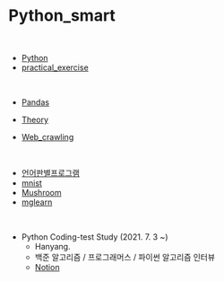 # Python_smart

<br>

- [Python](https://github.com/seunghyunshin111/Python_smart/tree/master/Python/Python_multicampus)
- [practical_exercise](https://github.com/seunghyunshin111/Python_smart/tree/master/Python/practical_exercise)

<br>

- [Pandas](https://github.com/seunghyunshin111/Python_smart/tree/master/Pandas)

- [Theory](https://github.com/seunghyunshin111/Python_smart/tree/master/Theory)
- [Web_crawling](https://github.com/seunghyunshin111/Python_smart/tree/master/Web_crawling)

<br>

- [언어판별프로그램](https://github.com/seunghyunshin111/Python_smart/tree/master/언어판별프로그램)
- [mnist](https://github.com/seunghyunshin111/Python_smart/tree/master/Python_Code/mnist)
- [Mushroom](https://github.com/seunghyunshin111/Python_smart/tree/master/Python_Code/Mushroom)
- [mglearn](https://github.com/seunghyunshin111/Python_smart/tree/master/Python_Code/mglearn)

<br>

- Python Coding-test Study (2021. 7. 3 ~)
  - Hanyang.
  - 백준 알고리즘 / 프로그래머스 / 파이썬 알고리즘 인터뷰
  - [Notion](https://www.notion.so/de8bf527aec94740a1085db289bd54d2)




